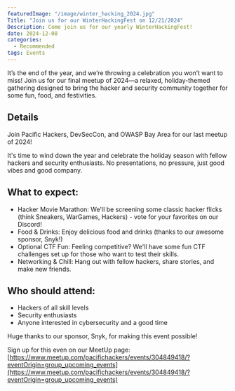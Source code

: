 ```yaml
---
featuredImage: "/image/winter_hacking_2024.jpg" 
Title: "Join us for our WinterHackingFest on 12/21/2024"
Description: Come join us for our yearly WinterHackingFest!
date: 2024-12-08
categories:
  - Recommended
tags: Events
---
```


It’s the end of the year, and we’re throwing a celebration you won’t want to miss! Join us for our final meetup of 2024—a relaxed, holiday-themed gathering designed to bring the hacker and security community together for some fun, food, and festivities.

## Details
Join Pacific Hackers, DevSecCon, and OWASP Bay Area for our last meetup of 2024!

It's time to wind down the year and celebrate the holiday season with fellow hackers and security enthusiasts. No presentations, no pressure, just good vibes and good company.

## What to expect:

- Hacker Movie Marathon: We'll be screening some classic hacker flicks (think Sneakers, WarGames, Hackers) - vote for your favorites on our Discord!
- Food & Drinks: Enjoy delicious food and drinks (thanks to our awesome sponsor, Snyk!)
- Optional CTF Fun: Feeling competitive? We'll have some fun CTF challenges set up for those who want to test their skills.
- Networking & Chill: Hang out with fellow hackers, share stories, and make new friends.

## Who should attend:

- Hackers of all skill levels
- Security enthusiasts
- Anyone interested in cybersecurity and a good time

Huge thanks to our sponsor, Snyk, for making this event possible!

Sign up for this even on our MeetUp page: [https://www.meetup.com/pacifichackers/events/304849418/?eventOrigin=group_upcoming_events](https://www.meetup.com/pacifichackers/events/304849418/?eventOrigin=group_upcoming_events)